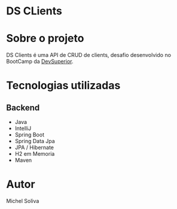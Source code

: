 # DS CLients

# Sobre o projeto

DS Clients é uma API de CRUD de clients, desafio desenvolvido no BootCamp da [DevSuperior](https://devsuperior.com "Site da DevSuperior").

# Tecnologias utilizadas
## Backend
- Java
- IntelliJ
- Spring Boot
- Spring Data Jpa
- JPA / Hibernate
- H2 em Memoria
- Maven

# Autor

Michel Soliva

